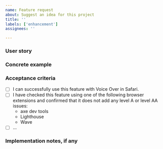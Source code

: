 ```yaml
---
name: Feature request
about: Suggest an idea for this project
title: ''
labels: ['enhancement']
assignees: ''

---
```


### User story

### Concrete example

### Acceptance criteria

- [ ] I can successfully use this feature with Voice Over in Safari.
- [ ] I have checked this feature using one of the following browser extensions and confirmed that it does not add any level A or level AA issues:
    * axe dev tools
    * Lighthouse
    * Wave
- [ ] ...

### Implementation notes, if any

